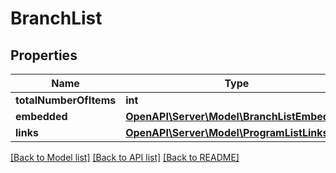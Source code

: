 # BranchList

## Properties
Name | Type | Description | Notes
------------ | ------------- | ------------- | -------------
**totalNumberOfItems** | **int** |  | [optional] 
**embedded** | [**OpenAPI\Server\Model\BranchListEmbedded**](BranchListEmbedded.md) |  | [optional] 
**links** | [**OpenAPI\Server\Model\ProgramListLinks**](ProgramListLinks.md) |  | [optional] 

[[Back to Model list]](../README.md#documentation-for-models) [[Back to API list]](../README.md#documentation-for-api-endpoints) [[Back to README]](../README.md)


